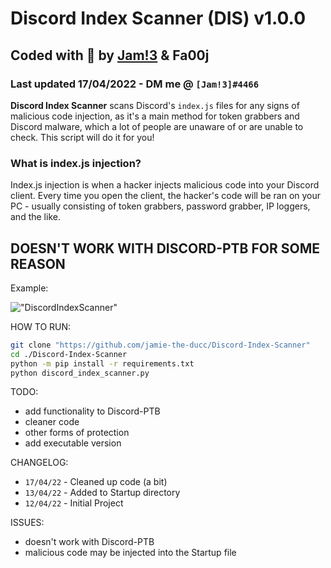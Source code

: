 # Discord Index Scanner (DIS) v1.0.0
## Coded with 💜 by [Jam!3](https://github.com/jamie-the-ducc) & Fa00j 
### Last updated 17/04/2022 - DM me @ `[Jam!3]#4466`
**Discord Index Scanner** scans Discord's `index.js` files for any signs of malicious code injection, as it's a main method for token grabbers and Discord malware, which a lot of people are unaware of or are unable to check. This script will do it for you!

### What is index.js injection?
Index.js injection is when a hacker injects malicious code into your Discord client. Every time you open the client, the hacker's code will be ran on your PC - usually consisting of token grabbers, password grabber, IP loggers, and the like.

## DOESN'T WORK WITH DISCORD-PTB FOR SOME REASON
Example:

!["DiscordIndexScanner"](https://i.imgur.com/EWE3Tu7.png)

HOW TO RUN:
```bash
git clone "https://github.com/jamie-the-ducc/Discord-Index-Scanner"
cd ./Discord-Index-Scanner
python -m pip install -r requirements.txt
python discord_index_scanner.py
```

TODO:
 - add functionality to Discord-PTB
 - cleaner code
 - other forms of protection
 - add executable version

CHANGELOG:
- `17/04/22` - Cleaned up code (a bit)
- `13/04/22` - Added to Startup directory
- `12/04/22` - Initial Project

ISSUES:
- doesn't work with Discord-PTB
- malicious code may be injected into the Startup file
